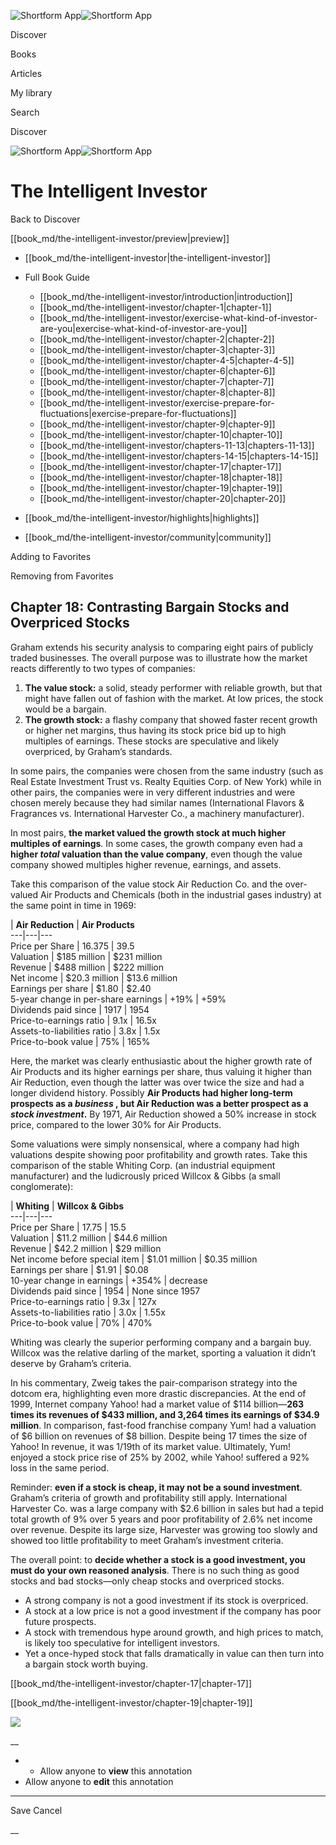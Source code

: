![Shortform App](/img/logo.36a2399e.svg)![Shortform App](/img/logo-dark.70c1b072.svg)

Discover

Books

Articles

My library

Search

Discover

![Shortform App](/img/logo.36a2399e.svg)![Shortform App](/img/logo-dark.70c1b072.svg)

# The Intelligent Investor

Back to Discover

[[book_md/the-intelligent-investor/preview|preview]]

  * [[book_md/the-intelligent-investor|the-intelligent-investor]]
  * Full Book Guide

    * [[book_md/the-intelligent-investor/introduction|introduction]]
    * [[book_md/the-intelligent-investor/chapter-1|chapter-1]]
    * [[book_md/the-intelligent-investor/exercise-what-kind-of-investor-are-you|exercise-what-kind-of-investor-are-you]]
    * [[book_md/the-intelligent-investor/chapter-2|chapter-2]]
    * [[book_md/the-intelligent-investor/chapter-3|chapter-3]]
    * [[book_md/the-intelligent-investor/chapter-4-5|chapter-4-5]]
    * [[book_md/the-intelligent-investor/chapter-6|chapter-6]]
    * [[book_md/the-intelligent-investor/chapter-7|chapter-7]]
    * [[book_md/the-intelligent-investor/chapter-8|chapter-8]]
    * [[book_md/the-intelligent-investor/exercise-prepare-for-fluctuations|exercise-prepare-for-fluctuations]]
    * [[book_md/the-intelligent-investor/chapter-9|chapter-9]]
    * [[book_md/the-intelligent-investor/chapter-10|chapter-10]]
    * [[book_md/the-intelligent-investor/chapters-11-13|chapters-11-13]]
    * [[book_md/the-intelligent-investor/chapters-14-15|chapters-14-15]]
    * [[book_md/the-intelligent-investor/chapter-17|chapter-17]]
    * [[book_md/the-intelligent-investor/chapter-18|chapter-18]]
    * [[book_md/the-intelligent-investor/chapter-19|chapter-19]]
    * [[book_md/the-intelligent-investor/chapter-20|chapter-20]]
  * [[book_md/the-intelligent-investor/highlights|highlights]]
  * [[book_md/the-intelligent-investor/community|community]]



Adding to Favorites 

Removing from Favorites 

## Chapter 18: Contrasting Bargain Stocks and Overpriced Stocks

Graham extends his security analysis to comparing eight pairs of publicly traded businesses. The overall purpose was to illustrate how the market reacts differently to two types of companies:

  1. **The value stock:** a solid, steady performer with reliable growth, but that might have fallen out of fashion with the market. At low prices, the stock would be a bargain.
  2. **The growth stock:** a flashy company that showed faster recent growth or higher net margins, thus having its stock price bid up to high multiples of earnings. These stocks are speculative and likely overpriced, by Graham’s standards.



In some pairs, the companies were chosen from the same industry (such as Real Estate Investment Trust vs. Realty Equities Corp. of New York) while in other pairs, the companies were in very different industries and were chosen merely because they had similar names (International Flavors & Fragrances vs. International Harvester Co., a machinery manufacturer).

In most pairs, **the market valued the growth stock at much higher multiples of earnings**. In some cases, the growth company even had a **higher _total_ valuation than the value company**, even though the value company showed multiples higher revenue, earnings, and assets.

Take this comparison of the value stock Air Reduction Co. and the over-valued Air Products and Chemicals (both in the industrial gases industry) at the same point in time in 1969:

| **Air Reduction** | **Air Products**  
---|---|---  
Price per Share  | 16.375  | 39.5   
Valuation  | $185 million  | $231 million   
Revenue  | $488 million  | $222 million   
Net income  | $20.3 million  | $13.6 million   
Earnings per share  | $1.80  | $2.40   
5-year change in per-share earnings  | +19%  | +59%   
Dividends paid since  | 1917  | 1954   
Price-to-earnings ratio  | 9.1x  | 16.5x   
Assets-to-liabilities ratio  | 3.8x  | 1.5x   
Price-to-book value  | 75%  | 165%   
  
Here, the market was clearly enthusiastic about the higher growth rate of Air Products and its higher earnings per share, thus valuing it higher than Air Reduction, even though the latter was over twice the size and had a longer dividend history. Possibly **Air Products had higher long-term prospects as a _business_ , but Air Reduction was a better prospect as a _stock investment_.** By 1971, Air Reduction showed a 50% increase in stock price, compared to the lower 30% for Air Products.

Some valuations were simply nonsensical, where a company had high valuations despite showing poor profitability and growth rates. Take this comparison of the stable Whiting Corp. (an industrial equipment manufacturer) and the ludicrously priced Willcox & Gibbs (a small conglomerate):

| **Whiting** | **Willcox & Gibbs**  
---|---|---  
Price per Share  | 17.75  | 15.5   
Valuation  | $11.2 million  | $44.6 million   
Revenue  | $42.2 million  | $29 million   
Net income before special item  | $1.01 million  | $0.35 million   
Earnings per share  | $1.91  | $0.08   
10-year change in earnings  | +354%  | decrease   
Dividends paid since  | 1954  | None since 1957   
Price-to-earnings ratio  | 9.3x  | 127x   
Assets-to-liabilities ratio  | 3.0x  | 1.55x   
Price-to-book value  | 70%  | 470%   
  
Whiting was clearly the superior performing company and a bargain buy. Willcox was the relative darling of the market, sporting a valuation it didn’t deserve by Graham’s criteria.

In his commentary, Zweig takes the pair-comparison strategy into the dotcom era, highlighting even more drastic discrepancies. At the end of 1999, Internet company Yahoo! had a market value of $114 billion—**263 times its revenues of $433 million, and 3,264 times its earnings of $34.9 million**. In comparison, fast-food franchise company Yum! had a valuation of $6 billion on revenues of $8 billion. Despite being 17 times the size of Yahoo! In revenue, it was 1/19th of its market value. Ultimately, Yum! enjoyed a stock price rise of 25% by 2002, while Yahoo! suffered a 92% loss in the same period.

Reminder: **even if a stock is cheap, it may not be a sound investment**. Graham’s criteria of growth and profitability still apply. International Harvester Co. was a large company with $2.6 billion in sales but had a tepid total growth of 9% over 5 years and poor profitability of 2.6% net income over revenue. Despite its large size, Harvester was growing too slowly and showed too little profitability to meet Graham’s investment criteria.

The overall point: to **decide whether a stock is a good investment, you must do your own reasoned analysis**. There is no such thing as good stocks and bad stocks—only cheap stocks and overpriced stocks.

  * A strong company is not a good investment if its stock is overpriced.
  * A stock at a low price is not a good investment if the company has poor future prospects.
  * A stock with tremendous hype around growth, and high prices to match, is likely too speculative for intelligent investors.
  * Yet a once-hyped stock that falls dramatically in value can then turn into a bargain stock worth buying.



[[book_md/the-intelligent-investor/chapter-17|chapter-17]]

[[book_md/the-intelligent-investor/chapter-19|chapter-19]]

![](https://bat.bing.com/action/0?ti=56018282&Ver=2&mid=c1a2d7c6-52b5-4462-9026-438c52b9b5b8&sid=1711133063fa11eebdec89a8b8ae3bbc&vid=171147a063fa11eea7440fcfeb230d96&vids=0&msclkid=N&pi=0&lg=en-US&sw=800&sh=600&sc=24&nwd=1&tl=Shortform%20%7C%20Book&p=https%3A%2F%2Fwww.shortform.com%2Fapp%2Fbook%2Fthe-intelligent-investor%2Fchapter-18&r=&lt=355&evt=pageLoad&sv=1&rn=788690)

__

  *   * Allow anyone to **view** this annotation
  * Allow anyone to **edit** this annotation



* * *

Save Cancel

__




